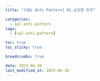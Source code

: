 ```yaml
---
title: "[SQL Anti Pattern] 02.순진한 트리"

categories:
  - sql-anti-pattern
tags:
  - [sql-anti-pattern]

toc: true
toc_sticky: true

breadcrumbs: true

date: 2023-06-30
last_modified_at: 2023-06-30
---
```



